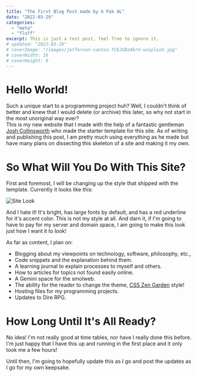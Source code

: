 ```yaml
---
title: "The First Blog Post made by 6 Pak AL"
date: "2022-03-29"
categories: 
  - "meta"
  - "fluff"
excerpt: This is just a test post, feel free to ignore it.
# updated: "2022-03-29"
# coverImage: "/images/jefferson-santos-fCEJGBzAkrU-unsplash.jpg"
# coverWidth: 16
# coverHeight: 9
---
```


# Hello World!

Such a unique start to a programming project huh?  Well, I couldn't think of better and knew that I would delete (or archive) this later, so why not start in the most unoriginal way ever?  
This is my new website that I made with the help of a fantastic gentleman [Josh Collinsworth](https://github.com/josh-collinsworth/) who made the starter template for this site.  As of writing and publishing this post, I am pretty much using everything as he made but have many plans on dissecting this skeleton of a site and making it my own.  

# So What Will You Do With This Site? 
First and foremost, I will be changing up the style that shipped with the template.  Currently it looks like this: 

![Site Look](/images/siteLook.png)

And I hate it! It's bright, has large fonts by default, and has a red underline for it's accent color.  This is not my style at all.  And darn it, if I'm going to have to pay for my server and domain space, I am going to make this look just how I want it to look!  

As far as content, I plan on:
- Blogging about my viewpoints on technology, software, philosophy, etc.,  
- Code snippets and the explanation behind them.   
- A learning journal to explain processes to myself and others.  
- How to articles for topics not found easily online.  
- A Gemini space for the smolweb.  
- The ability for the reader to change the theme, [CSS Zen Garden](http://www.csszengarden.com/) style!
- Hosting files for my programming projects. 
- Updates to Dire RPG. 

# How Long Until It's All Ready?
No idea!  I'm not really good at time tables, nor have I really done this before.  I'm just happy that I have this up and running in the first place and it only took me a few hours!  

Until then, I'm going to hopefully update this as I go and post the updates as I go for my own keepsake.  